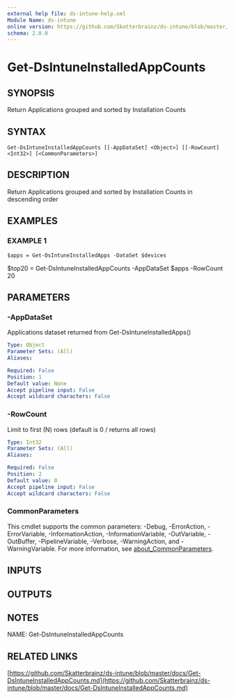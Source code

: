 ```yaml
---
external help file: ds-intune-help.xml
Module Name: ds-intune
online version: https://github.com/Skatterbrainz/ds-intune/blob/master/docs/Get-DsIntuneInstalledAppCounts.md
schema: 2.0.0
---
```


# Get-DsIntuneInstalledAppCounts

## SYNOPSIS
Return Applications grouped and sorted by Installation Counts

## SYNTAX

```
Get-DsIntuneInstalledAppCounts [[-AppDataSet] <Object>] [[-RowCount] <Int32>] [<CommonParameters>]
```

## DESCRIPTION
Return Applications grouped and sorted by Installation Counts in descending order

## EXAMPLES

### EXAMPLE 1
```
$apps = Get-DsIntuneInstalledApps -DataSet $devices
```

$top20 = Get-DsIntuneInstalledAppCounts -AppDataSet $apps -RowCount 20

## PARAMETERS

### -AppDataSet
Applications dataset returned from Get-DsIntuneInstalledApps()

```yaml
Type: Object
Parameter Sets: (All)
Aliases:

Required: False
Position: 1
Default value: None
Accept pipeline input: False
Accept wildcard characters: False
```

### -RowCount
Limit to first (N) rows (default is 0 / returns all rows)

```yaml
Type: Int32
Parameter Sets: (All)
Aliases:

Required: False
Position: 2
Default value: 0
Accept pipeline input: False
Accept wildcard characters: False
```

### CommonParameters
This cmdlet supports the common parameters: -Debug, -ErrorAction, -ErrorVariable, -InformationAction, -InformationVariable, -OutVariable, -OutBuffer, -PipelineVariable, -Verbose, -WarningAction, and -WarningVariable. For more information, see [about_CommonParameters](http://go.microsoft.com/fwlink/?LinkID=113216).

## INPUTS

## OUTPUTS

## NOTES
NAME: Get-DsIntuneInstalledAppCounts

## RELATED LINKS

[https://github.com/Skatterbrainz/ds-intune/blob/master/docs/Get-DsIntuneInstalledAppCounts.md](https://github.com/Skatterbrainz/ds-intune/blob/master/docs/Get-DsIntuneInstalledAppCounts.md)

